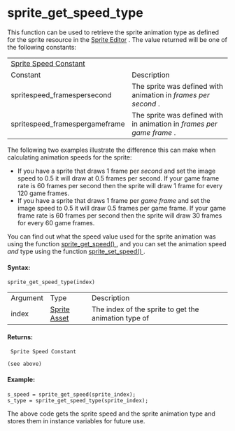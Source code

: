 # sprite_get_speed_type

This function can be used to retrieve the sprite animation type as
defined for the sprite resource in the [Sprite
Editor](../../../../../The_Asset_Editors/Sprites) . The value
returned will be one of the following constants:

|                                                                                                                                                     |                                                                       |
|-----------------------------------------------------------------------------------------------------------------------------------------------------|-----------------------------------------------------------------------|
|  [Sprite Speed Constant](../../../../../../GameMaker_Language/GML_Reference/Asset_Management/Sprites/Sprite_Information/sprite_get_speed_type)  |                                                                       |
| Constant                                                                                                                                            | Description                                                           |
|  spritespeed_framespersecond                                                                                                                        | The sprite was defined with animation in *frames per second* .        |
|  spritespeed_framespergameframe                                                                                                                     | The sprite was defined with in animation in *frames per game frame* . |

The following two examples illustrate the difference this can make when
calculating animation speeds for the sprite:

-   If you have a sprite that draws 1 frame per *second* and set the
    image speed to 0.5 it will draw at 0.5 frames per second. If your
    game frame rate is 60 frames per second then the sprite will draw 1
    frame for every 120 game frames.
-   If you have a sprite that draws 1 frame per *game frame* and set the
    image speed to 0.5 it will draw 0.5 frames per game frame. If your
    game frame rate is 60 frames per second then the sprite will draw 30
    frames for every 60 game frames.

You can find out what the speed value used for the sprite animation was
using the function [ sprite_get_speed() ](sprite_get_speed) , and
you can set the animation speed *and* type using the function [
sprite_set_speed() ](../Sprite_Manipulation/sprite_set_speed) .

#### Syntax:

``` gml
sprite_get_speed_type(index)
```

|          |                                                                   |                                                      |
|----------|-------------------------------------------------------------------|------------------------------------------------------|
| Argument | Type                                                              | Description                                          |
| index    |  [Sprite Asset](../../../../../../The_Asset_Editors/Sprites)  | The index of the sprite to get the animation type of |

#### Returns:

``` gml
 Sprite Speed Constant

(see above)
```

#### Example:

``` gml
s_speed = sprite_get_speed(sprite_index);
s_type = sprite_get_speed_type(sprite_index);
```

The above code gets the sprite speed and the sprite animation type and
stores them in instance variables for future use.
